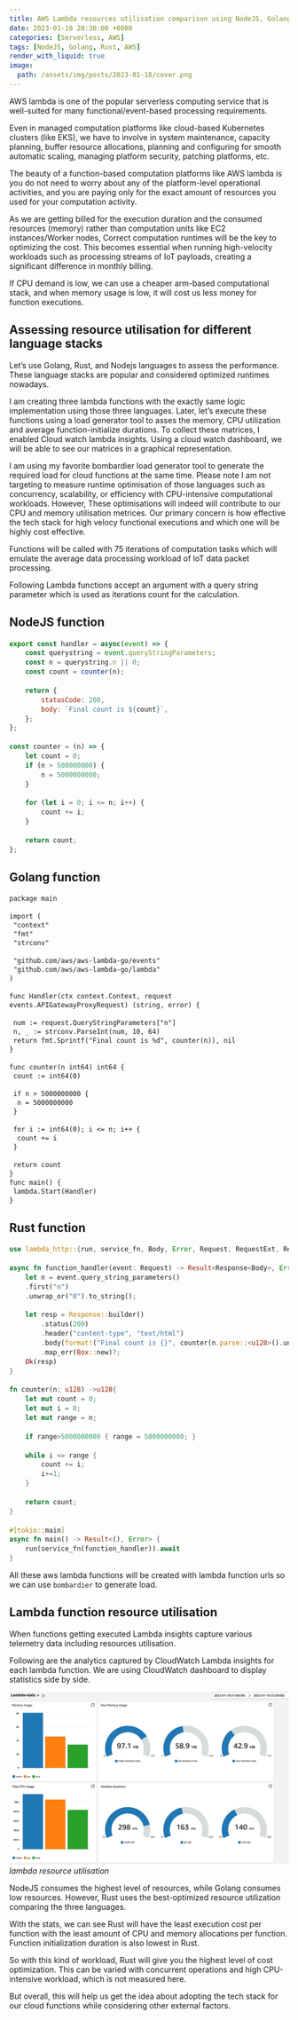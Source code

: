 ```yaml
---
title: AWS Lambda resources utilisation comparison using NodeJS, Golang and Rust
date: 2023-01-18 20:30:00 +0800
categories: [Serverless, AWS]
tags: [NodeJS, Golang, Rust, AWS]
render_with_liquid: true
image:
  path: /assets/img/posts/2023-01-18/cover.png
---
```


AWS lambda is one of the popular serverless computing service that is well-suited for many functional/event-based processing requirements. 

Even in managed computation platforms like cloud-based Kubernetes clusters (like EKS), we have to involve in system maintenance, capacity planning, buffer resource allocations, planning and configuring for smooth automatic scaling, managing platform security, patching platforms, etc. 

The beauty of a function-based computation platforms like AWS lambda is you do not need to worry about any of the platform-level operational activities, and you are paying only for the exact amount of resources you used for your computation activity.

As we are getting billed for the execution duration and the consumed resources (memory) rather than computation units like EC2 instances/Worker nodes, Correct computation runtimes will be the key to optimizing the cost. This becomes essential when running high-velocity workloads such as processing streams of IoT payloads, creating a significant difference in monthly billing.

If CPU demand is low, we can use a cheaper arm-based computational stack, and when memory usage is low, it will cost us less money for function executions.

## Assessing resource utilisation for different language stacks

Let’s use Golang, Rust, and Nodejs languages to assess the performance. These language stacks are popular and considered optimized runtimes nowadays.

I am creating three lambda functions with the exactly same logic implementation using those three languages. Later, let’s execute these functions using a load generator tool to asses the memory, CPU utilization and average function-initialize durations. To collect these matrices, I enabled Cloud watch lambda insights. Using a cloud watch dashboard, we will be able to see our matrices in a graphical representation.

I am using my favorite bombardier load generator tool to generate the required load for cloud functions at the same time. Please note I am not targeting to measure runtime optimisation of those languages such as concurrency, scalability, or efficiency with CPU-intensive computational workloads. However, These optimisations will indeed will contribute to our CPU and memory utilisation metrices. Our primary concern is how effective the tech stack for high velocy functional executions and which one will be highly cost effective.

Functions will be called with 75 iterations of computation tasks which will emulate the average data processing workload of IoT data packet processing.

Following Lambda functions accept an argument with a query string parameter which is used as iterations count for the calculation.

## NodeJS function

```javascript
export const handler = async(event) => {
    const querystring = event.queryStringParameters;
    const n = querystring.n || 0;
    const count = counter(n);

    return {
        statusCode: 200,
        body: `Final count is ${count}`,
    };
};

const counter = (n) => {
    let count = 0;
    if (n > 500000000) {
        n = 5000000000;
    }

    for (let i = 0; i <= n; i++) {
        count += i;
    }

    return count;
};
```

## Golang function

```golang
package main

import (
 "context"
 "fmt"
 "strconv"

 "github.com/aws/aws-lambda-go/events"
 "github.com/aws/aws-lambda-go/lambda"
)

func Handler(ctx context.Context, request events.APIGatewayProxyRequest) (string, error) {

 num := request.QueryStringParameters["n"]
 n, _ := strconv.ParseInt(num, 10, 64)
 return fmt.Sprintf("Final count is %d", counter(n)), nil
}

func counter(n int64) int64 {
 count := int64(0)

 if n > 5000000000 {
  n = 5000000000
 }

 for i := int64(0); i <= n; i++ {
  count += i
 }

 return count
}
func main() {
 lambda.Start(Handler)
}
```

## Rust function

```rust
use lambda_http::{run, service_fn, Body, Error, Request, RequestExt, Response};

async fn function_handler(event: Request) -> Result<Response<Body>, Error> {
    let n = event.query_string_parameters()
    .first("n")
    .unwrap_or("0").to_string();

    let resp = Response::builder()
        .status(200)
        .header("content-type", "text/html")
        .body(format!("Final count is {}", counter(n.parse::<u128>().unwrap())).into())
        .map_err(Box::new)?;
    Ok(resp)
}

fn counter(n: u128) ->u128{
    let mut count = 0;
    let mut i = 0;
    let mut range = n;

    if range>5000000000 { range = 5000000000; }

    while i <= range {
        count += i;
        i+=1;
    }

    return count;
}

#[tokio::main]
async fn main() -> Result<(), Error> {
    run(service_fn(function_handler)).await
}
```

All these aws lambda functions will be created with lambda function urls so we can use `bombardier` to generate load.

## Lambda function resource utilisation

When functions getting executed Lambda insights capture various telemetry data including resources utilisation.

Following are the analytics captured by CloudWatch Lambda insights for each lambda function. We are using CloudWatch dashboard to display statistics side by side.

![lambda resources utilisation](/assets/img/posts/2023-01-18/resource-utilisation.png)
_lambda resource utilisation_

NodeJS consumes the highest level of resources, while Golang consumes low resources. However, Rust uses the best-optimized resource utilization comparing the three languages.

With the stats, we can see Rust will have the least execution cost per function with the least amount of CPU and memory allocations per function. Function initialization duration is also lowest in Rust.

So with this kind of workload, Rust will give you the highest level of cost optimization. This can be varied with concurrent operations and high CPU-intensive workload, which is not measured here. 

But overall, this will help us get the idea about adopting the tech stack for our cloud functions while considering other external factors.
